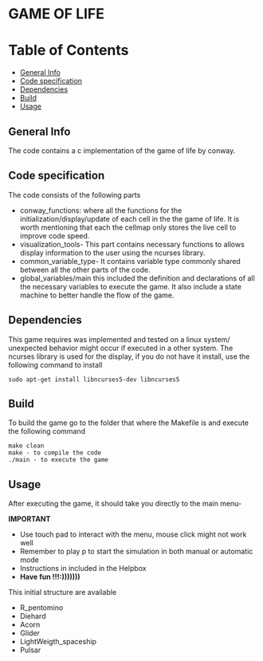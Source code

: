 # GAME OF LIFE

# Table of Contents
* [General Info](#General-info)
* [Code specification](#Code-specification)
* [Dependencies](#Dependencies)
* [Build](#Build)
* [Usage](#Usage)


## General Info
The code contains a c implementation of the game of life by conway.
## Code specification
The code consists of the following parts
- conway_functions: where all the functions for the initialization/display/update of each cell in the the game of life. It is worth mentioning that each the cellmap only stores the live cell to improve code speed.
- visualization_tools- This part contains necessary functions to allows display information to the user using the ncurses library.
- common_variable_type- It contains variable type commonly shared between all the other parts of the code.
- global_variables/main this included the definition and declarations of all the necessary variables to execute the game. It also include a state machine to better handle the flow of the game.
## Dependencies
This game requires was implemented  and tested on a linux system/ unexpected behavior might occur if executed in a other system.
The ncurses library is used for the display, if you do not have it install, use the following command to install
```
sudo apt-get install libncurses5-dev libncurses5
```
## Build
To build the game go to the folder that where the Makefile is and execute the following command
```
make clean
make - to compile the code
./main - to execute the game
```

## Usage
After executing the game, it should take you directly to the main menu-

 **IMPORTANT**
 - Use touch pad to interact with the menu, mouse click might not work well
 - Remember to play p to start the simulation in both manual or automatic mode
 - Instructions in included in the Helpbox
 - **Have fun !!!:)))))))**

 This initial structure are available
- R_pentomino
- Diehard
- Acorn
- Glider
- LightWeigth_spaceship
- Pulsar
